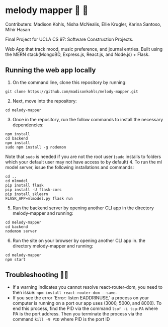 # melody mapper :musical_note: :green_book:
Contributers: Madison Kohls, Nisha McNealis, Ellie Krugler, Karina Santoso, Mihir Hasan

Final Project for UCLA CS 97: Software Construction Projects.

Web App that track mood, music preference, and journal entries. Built using the MERN stack(MongoBD, Express.js, React.js, and Node.js) + Flask.

## Running the web app locally
1. On the command line, clone this repository by running:
```
git clone https://github.com/madisonkohls/melody-mapper.git
```
2. Next, move into the repository:
```
cd melody-mapper
```
3. Once in the repository, run the follow commands to install the necessary dependencies:
```
npm install
cd backend
npm install
sudo npm install -g nodemon
```
Note that `sudo` is needed if you are not the root user (`sudo` installs to folders which your default user may not have access to by default)
4. To run the ml model server, issue the following installations and commands:
```
cd ..
cd mlmodel
pip install flask
pip install -U flask-cors		
pip install sklearn
FLASK_APP=mlmodel.py flask run
```
5. Run the backend server by opening another CLI app in the directory melody-mapper and running:
```
cd melody-mapper
cd backend
nodemon server
```
6. Run the site on your browser by opening another CLI app in. the directory melody-mapper and running:
```
cd melody-mapper
npm start
```

## Troubleshooting :woman_technologist:
* If a warning indicates you cannot resolve react-router-dom, you need to then issue: `npm install react-router-dom --save`.
* If you see the error 'Error: listen EADDRINUSE,' a process on your computer is running on a port our app uses (3000, 5000, and 8000). To end this process, find the PID via the command `lsof -i tcp:PA` where PA is the port address. Then you terminate the process via the command `kill -9 PID` where PID is the port ID
